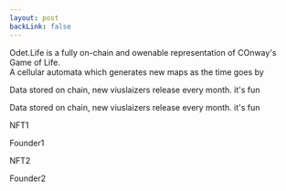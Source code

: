 ```yaml
---
layout: post
backLink: false
---
```


<div class="flex flex-col justify-center items-center h-screen text-gray-800">
  <div class="w-64 h-64">
    <p class="font-mono">Odet.Life is a fully on-chain and owenable representation of COnway's Game of Life. <br> A cellular automata which generates new maps as the time goes by</p>
  </div>
  <div class="w-64 h-64">
    <p class="text-xl">Data stored on chain, new viuslaizers release every month. it's fun</p>
    <p class="text-xl font-special">Data stored on chain, new viuslaizers release every month. it's fun</p>
  </div>
  <div class="flex flex-row w-64 h-64">
    <p>NFT1</p>
    <p>Founder1</p>
    <p>NFT2</p>
    <p>Founder2</p>
  </div>
</div>
